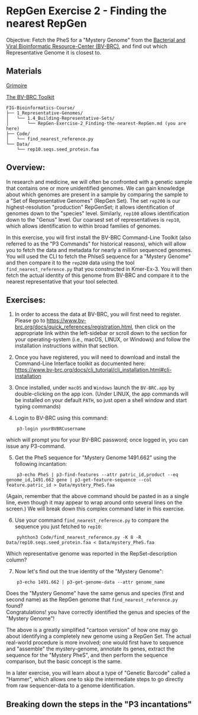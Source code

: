 # RepGen Exercise 2 - Finding the nearest RepGen

Objective: Fetch the PheS for a "Mystery Genome" from the [Bacterial and Viral Bioinformatic Resource-Center (BV-BRC)](https://www.bv-brc.org/), and find out which Representative Genome it is closest to.

## Materials

[Grimoire](https://chat.openai.com/g/g-n7Rs0IK86-grimoire)

[The BV-BRC Toolkit](https://www.bv-brc.org/docs/cli_tutorial/index.html)

```
FIG-Bioinformatics-Course/
├── 1_Representative-Genomes/
│   └── 1.4_Building-Representative-Sets/
│       └── RepGen-Exercise-2_Finding-the-nearest-RepGen.md (you are here)
├── Code/
│   └── find_nearest_reference.py 
└── Data/
    └── rep10.seqs.seed_protein.faa
```

## Overview:

In research and medicine, we will often be confronted with a genetic sample that contains one or more unidentified genomes.
We can gain knowledge about which genomes are present in a sample by comparing the sample to a "Set of Representative Genomes" (RepGen Set).
The set `rep200` is our highest-resolution "production" RepGenSet; it allows identification of genomes down to the "species" level. Similarly, `rep100` allows identification down to the "Genus" level.
Our coarsest set of representatives is `rep10`, which allows identification to within broad families of genomes.

In this exercise, you will first install the BV-BRC Command-Line Toolkit (also referred to as the "P3 Commands" for historical reasons), which will allow you to fetch the data and metadata for nearly a million sequenced genomes.
You will used the CLI to fetch the PhlseS sequence for a "Mystery Genome" and then compare it to the `rep200` data using the tool `find_nearest_reference.py` that you constructed in Kmer-Ex-3. You will then fetch the actual identity of this genome from BV-BRC and compare it to the nearest representative that your tool selected.

## Exercises:

1. In order to access the data at BV-BRC, you will first need to register. Please go to
https://www.bv-brc.org/docs/quick_references/registration.html,
then click on the appropriate link within the left-sidebar or scroll down to the section for your operating-system (i.e., macOS, LINUX, or Windows) and follow the installation instructions within that section.

2. Once you have registered, you will need to download and install the Command-Line Interface toolkit as documented here:<br>
https://www.bv-brc.org/docs/cli_tutorial/cli_installation.html#cli-installation

3. Once installed, under `macOS` and `Windows` launch the `BV-BRC.app` by double-clicking on the app icon. (Under LINUX, the app commands will be installed on your default `PATH`, so just open a shell window and start typing commands)

4. Login to BV-BRC using this command:
```
    p3-login yourBVBRCusername
```
which will prompt you for your BV-BRC password;
once logged in, you can issue any P3-command.

5. Get the PheS sequence for "Mystery Genome 1491.662" using the following incantation:
```
    p3-echo PheS | p3-find-features --attr patric_id,product --eq genome_id,1491.662 gene | p3-get-feature-sequence --col feature.patric_id > Data/mystery_PheS.faa
```
(Again, remember that the above command should be pasted in as a single line, even though it may appear to wrap around onto several lines on the screen.) We will break down this complex command later in this exercise.

6. Use your command `find_nearest_reference.py` to compare the sequence you just fetched to `rep10`:
```
    pyhthon3 Code/find_nearest_reference.py -K 8 -R Data/rep10.seqs.seed_protein.faa < Data/mystery_PheS.faa
```
Which representative genome was reported in the RepSet-description column?

7. Now let's find out the true identity of the "Mystery Genome":
```
    p3-echo 1491.662 | p3-get-genome-data --attr genome_name
```
Does the "Mystery Genome" have the same genus and species (first and second name) as the RepGen genome that `find_nearest_reference.py` found?<br>
Congratulations! you have correctly identified the genus and species of the "Mystery Genome"!

The above is a greatly simplified "cartoon version" of how one may go about identifying a completely new genome using a RepGen Set. The actual real-world procedure is more involved; one would first have to sequence and "assemble" the mystery-genome, annotate its genes, extract the sequence for the "Mystery PheS", and then perform the sequence comparison, but the basic concept is the same.

In a later exercise, you will learn about a type of "Genetic Barcode" called a "Hammer", which allows one to skip the intermediate steps to go directly from raw sequencer-data to a genome identification.

## Breaking down the steps in the "P3 incantations"
